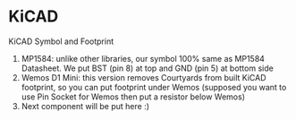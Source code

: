 # KiCAD
KiCAD Symbol and Footprint

1. MP1584: unlike other libraries, our symbol 100% same as MP1584 Datasheet. We put BST (pin 8) at top and GND (pin 5) at bottom side
2. Wemos D1 Mini: this version removes Courtyards from built KiCAD footprint, so you can put footprint under Wemos (supposed you want to use Pin Socket for Wemos then put a resistor below Wemos)
3. Next component will be put here :)
